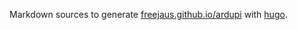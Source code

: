 Markdown sources to generate [freejaus.github.io/ardupi](http://freejaus.github.io/ardupi) with [hugo](https://github.com/gohugoio/hugo).
